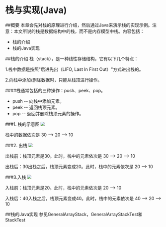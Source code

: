 栈与实现(Java)
====

##概要
本章会先对栈的原理进行介绍，然后通过Java来演示栈的实现示例。注意：本文所说的栈是数据结构中的栈，而不是内存模型中栈。内容包括：

* 栈的介绍
* 栈的Java实现

##栈的介绍
栈（stack），是一种线性存储结构，它有以下几个特点：

1.栈中数据是按照"后进先出（LIFO, Last In First Out）"方式进出栈的。

2.向栈中添加/删除数据时，只能从栈顶进行操作。

####栈通常包括的三种操作：push、peek、pop。

* push -- 向栈中添加元素。
* peek -- 返回栈顶元素。
* pop  -- 返回并删除栈顶元素的操作。

###1. 栈的示意图
<img src="/Users/yinxing/Desktop/imag/stack/1.jpg" style="zoom:80%"></img>

栈中的数据依次是 30 --> 20 --> 10

###2. 出栈
<img src="/Users/yinxing/Desktop/imag/stack/2.jpg" style="zoom:80%"></img>

出栈前：栈顶元素是30。此时，栈中的元素依次是 30 --> 20 --> 10 

出栈后：30出栈之后，栈顶元素变成20。此时，栈中的元素依次是 20 --> 10

###3.入栈
<img src="/Users/yinxing/Desktop/imag/stack/3.jpg" style="zoom:80%"></img>

入栈前：栈顶元素是20。此时，栈中的元素依次是 20 --> 10 

入栈后：40入栈之后，栈顶元素变成40。此时，栈中的元素依次是 40 --> 20 --> 10


##栈的Java实现
参见GeneralArrayStack，GeneralArrayStackTest和StackTest


